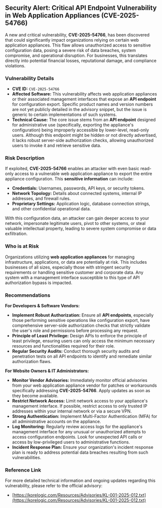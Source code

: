 ## Security Alert: Critical API Endpoint Vulnerability in Web Application Appliances (CVE-2025-54766)

A new and critical vulnerability, **CVE-2025-54766**, has been discovered that could significantly impact organizations relying on certain web application appliances. This flaw allows unauthorized access to sensitive configuration data, posing a severe risk of data breaches, system compromise, and operational disruption. For businesses, this translates directly into potential financial losses, reputational damage, and compliance violations.

### Vulnerability Details

*   **CVE ID:** `CVE-2025-54766`
*   **Affected Software:** This vulnerability affects web application appliances or their associated management interfaces that expose an **API endpoint** for configuration export. Specific product names and version numbers are not yet publicly detailed in the advisory snippet, but the issue is generic to certain implementations of such systems.
*   **Technical Cause:** The core issue stems from an **API endpoint** designed for administrative use (specifically, exporting the appliance's configuration) being improperly accessible by lower-level, read-only users. Although this endpoint might be hidden or not directly advertised, it lacks robust server-side authorization checks, allowing unauthorized users to invoke it and retrieve sensitive data.

### Risk Description

If exploited, **CVE-2025-54766** enables an attacker with even basic read-only access to a vulnerable web application appliance to export the entire appliance configuration. This **sensitive information** can include:

*   **Credentials:** Usernames, passwords, API keys, or security tokens.
*   **Network Topology:** Details about connected systems, internal IP addresses, and firewall rules.
*   **Proprietary Settings:** Application logic, database connection strings, and other confidential operational data.

With this configuration data, an attacker can gain deeper access to your network, impersonate legitimate users, pivot to other systems, or steal valuable intellectual property, leading to severe system compromise or data exfiltration.

### Who is at Risk

Organizations utilizing **web application appliances** for managing infrastructure, applications, or data are potentially at risk. This includes businesses of all sizes, especially those with stringent security requirements or handling sensitive customer and corporate data. Any system with a management interface susceptible to this type of API authorization bypass is impacted.

### Recommendations

**For Developers & Software Vendors:**

*   **Implement Robust Authorization:** Ensure all **API endpoints**, especially those performing sensitive operations like configuration export, have comprehensive server-side authorization checks that strictly validate the user's role and permissions before processing any request.
*   **Principle of Least Privilege:** Design APIs to enforce the principle of least privilege, ensuring users can only access the minimum necessary resources and functionalities required for their role.
*   **Regular Security Audits:** Conduct thorough security audits and penetration tests on all API endpoints to identify and remediate similar authorization flaws.

**For Website Owners & IT Administrators:**

*   **Monitor Vendor Advisories:** Immediately monitor official advisories from your web application appliance vendor for patches or workarounds specifically addressing **CVE-2025-54766**. Apply updates as soon as they become available.
*   **Restrict Network Access:** Limit network access to your appliance's management interface. If possible, restrict access to only trusted IP addresses within your internal network or via a secure VPN.
*   **Strong Authentication:** Implement Multi-Factor Authentication (MFA) for all administrative accounts on the appliance.
*   **Log Monitoring:** Regularly review access logs for the appliance's management interface for any unusual or unauthorized attempts to access configuration endpoints. Look for unexpected API calls or access by low-privileged users to administrative functions.
*   **Incident Response Plan:** Ensure your organization's incident response plan is ready to address potential data breaches resulting from such vulnerabilities.

### Reference Link

For more detailed technical information and ongoing updates regarding this vulnerability, please refer to the official advisory:

*   [https://korelogic.com/Resources/Advisories/KL-001-2025-012.txt](https://korelogic.com/Resources/Advisories/KL-001-2025-012.txt)